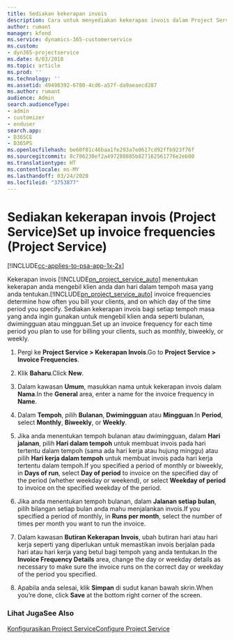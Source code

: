 ```yaml
---
title: Sediakan kekerapan invois
description: Cara untuk menyediakan kekerapan invois dalam Project Service
author: rumant
manager: kfend
ms.service: dynamics-365-customerservice
ms.custom:
- dyn365-projectservice
ms.date: 8/03/2018
ms.topic: article
ms.prod: ''
ms.technology: ''
ms.assetid: 49498392-6780-4cd6-a57f-da9aeaecd287
ms.author: rumant
audience: Admin
search.audienceType:
- admin
- customizer
- enduser
search.app:
- D365CE
- D365PS
ms.openlocfilehash: be60f81c46baa1fe293a7e0617cd92ffb923f76f
ms.sourcegitcommit: 8c786230ef2a497280885b827162561776e2eb00
ms.translationtype: HT
ms.contentlocale: ms-MY
ms.lasthandoff: 03/24/2020
ms.locfileid: "3753877"
---
```

# <a name="set-up-invoice-frequencies-project-service"></a><span data-ttu-id="2a272-103">Sediakan kekerapan invois (Project Service)</span><span class="sxs-lookup"><span data-stu-id="2a272-103">Set up invoice frequencies (Project Service)</span></span>

[!INCLUDE[cc-applies-to-psa-app-1x-2x](../includes/cc-applies-to-psa-app-1x-2x.md)]

<span data-ttu-id="2a272-104">Kekerapan invois [!INCLUDE[pn_project_service_auto](../includes/pn-project-service-auto.md)] menentukan kekerapan anda mengebil klien anda dan hari dalam tempoh masa yang anda tentukan.</span><span class="sxs-lookup"><span data-stu-id="2a272-104">[!INCLUDE[pn_project_service_auto](../includes/pn-project-service-auto.md)] invoice frequencies determine how often you bill your clients, and on which day of the time period you specify.</span></span> <span data-ttu-id="2a272-105">Sediakan kekerapan invois bagi setiap tempoh masa yang anda ingin gunakan untuk mengebil klien anda seperti bulanan, dwimingguan atau mingguan.</span><span class="sxs-lookup"><span data-stu-id="2a272-105">Set up an invoice frequency for each time period you plan to use for billing your clients, such as monthly, biweekly, or weekly.</span></span>  
  
1.  <span data-ttu-id="2a272-106">Pergi ke **Project Service > Kekerapan Invois**.</span><span class="sxs-lookup"><span data-stu-id="2a272-106">Go to **Project Service > Invoice Frequencies**.</span></span>  
  
2.  <span data-ttu-id="2a272-107">Klik **Baharu**.</span><span class="sxs-lookup"><span data-stu-id="2a272-107">Click **New**.</span></span>  
  
3.  <span data-ttu-id="2a272-108">Dalam kawasan **Umum**, masukkan nama untuk kekerapan invois dalam **Nama**.</span><span class="sxs-lookup"><span data-stu-id="2a272-108">In the **General** area, enter a name for the invoice frequency in **Name**.</span></span>  
  
4.  <span data-ttu-id="2a272-109">Dalam **Tempoh**, pilih **Bulanan**, **Dwimingguan** atau **Mingguan**.</span><span class="sxs-lookup"><span data-stu-id="2a272-109">In **Period**, select **Monthly**, **Biweekly**, or **Weekly**.</span></span>  
  
5.  <span data-ttu-id="2a272-110">Jika anda menentukan tempoh bulanan atau dwimingguan, dalam **Hari jalanan**, pilih **Hari dalam tempoh** untuk membuat invois pada hari tertentu dalam tempoh (sama ada hari kerja atau hujung minggu) atau pilih **Hari kerja dalam tempoh** untuk membuat invois pada hari kerja tertentu dalam tempoh.</span><span class="sxs-lookup"><span data-stu-id="2a272-110">If you specified a period of monthly or biweekly, in **Days of run**, select **Day of period** to invoice on the specified day of the period (whether weekday or weekend), or select **Weekday of period** to invoice on the specified weekday of the period.</span></span>  
  
6.  <span data-ttu-id="2a272-111">Jika anda menentukan tempoh bulanan, dalam **Jalanan setiap bulan**, pilih bilangan setiap bulan anda mahu menjalankan invois.</span><span class="sxs-lookup"><span data-stu-id="2a272-111">If you specified a period of monthly, in **Runs per month**, select the number of times per month you want to run the invoice.</span></span>  
  
7.  <span data-ttu-id="2a272-112">Dalam kawasan **Butiran Kekerapan Invois**, ubah butiran hari atau hari kerja seperti yang diperlukan untuk memastikan invois berjalan pada hari atau hari kerja yang betul bagi tempoh yang anda tentukan.</span><span class="sxs-lookup"><span data-stu-id="2a272-112">In the **Invoice Frequency Details** area, change the day or weekday details as necessary to make sure the invoice runs on the correct day or weekday of the period you specified.</span></span>  
  
8.  <span data-ttu-id="2a272-113">Apabila anda selesai, klik **Simpan** di sudut kanan bawah skrin.</span><span class="sxs-lookup"><span data-stu-id="2a272-113">When you’re done, click **Save** at the bottom right corner of the screen.</span></span>  
  
### <a name="see-also"></a><span data-ttu-id="2a272-114">Lihat Juga</span><span class="sxs-lookup"><span data-stu-id="2a272-114">See Also</span></span>  
 [<span data-ttu-id="2a272-115">Konfigurasikan Project Service</span><span class="sxs-lookup"><span data-stu-id="2a272-115">Configure Project Service</span></span>](../project-service/configure.md)
